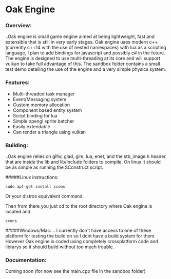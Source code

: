 # Oak Engine
### Overview:
..Oak engine is small game engine aimed at being lightweight, fast and extensible that is still in very early stages. Oak engine uses modern c++ (currently c++14 with the use of nested namespaces) with lua as a scripting language, I plan to add bindings for javascript and possibly c# in the future. The engine is designed to use multi-threading at its core and will support vulkan to take full advantage of this. The sandbox folder contains a small test demo detailing the use of the engine and a very simple physics system.

### Features:
  - Multi-threaded task manager
  - Event/Messaging system
  - Custom memory allocation
  - Component based entity system
  - Script binding for lua
  - Simple opengl sprite batcher
  - Easily extendable
  - Can render a triangle using vulkan

### Building:
..Oak engine relies on glfw, glad, glm, lua, enet, and the stb_image.h header that are inside the lib and lib/include folders to compile. On linux it should be as simple as running the SConstruct script.

#####Linux instructions:
~~~~
sudo apt-get install scons
~~~~
Or your distros equivalent command.

Then from there you just cd to the root directory where Oak engine is located and
~~~~
scons
~~~~

#####Windows/Mac:
.. I currently don't have access to one of these platform for testing the build on so I dont have a build system for them. However Oak engine is coded using completely crossplatform code and librarys so it should build without too much trouble.

### Documentation:
  Coming soon (for now see the main.cpp file in the sandbox folder)
